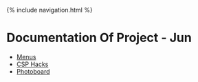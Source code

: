 {% include navigation.html %}

# Documentation Of Project  - Jun

- [Menus](documentation/menus)
- [CSP Hacks](documentation/csphacks)
- [Photoboard](documentation/photoboard)
